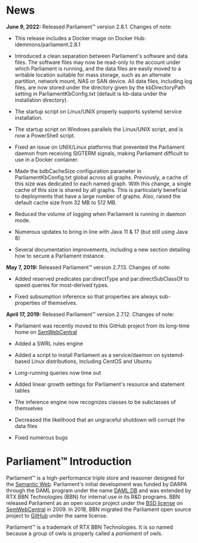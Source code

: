 # News

**June 9, 2022:**  Released Parliament™ version 2.8.1.  Changes of note:

- This release includes a Docker image on Docker Hub: idemmons/parliament:2.8.1

- Introduced a clean separation between Parliament's software and data files.
  The software files may now be read-only to the account under which Parliament
  is running, and the data files are easily moved to a writable location
  suitable for mass storage, such as an alternate partition, network mount,
  NAS or SAN device.  All data files, including log files, are now stored under
  the directory given by the kbDirectoryPath setting in ParliamentKbConfig.txt
  (default is kb-data under the installation directory).

- The startup script on Linux/UNIX properly supports systemd service installation.

- The startup script on Windows parallels the Linux/UNIX script, and is now a
  PowerShell script.

- Fixed an issue on UNIX/Linux platforms that prevented the Parliament daemon
  from receiving SIGTERM signals, making Parliament difficult to use in a
  Docker container.

- Made the bdbCacheSize configuration parameter in ParliamentKbConfig.txt
  global across all graphs. Previously, a cache of this size was dedicated to
  each named graph. With this change, a single cache of this size is shared by
  all graphs. This is particularly beneficial to deployments that have a large
  number of graphs.  Also, raised the default cache size from 32 MB to 512 MB.

- Reduced the volume of logging when Parliament is running in daemon mode.

- Numerous updates to bring in line with Java 11 & 17 (but still using Java 8)

- Several documentation improvements, including a new section detailing how to
  secure a Parliament instance.



**May 7, 2019:**  Released Parliament™ version 2.7.13.  Changes of note:

- Added reserved predicates par:directType and par:directSubClassOf to speed
  queries for most-derived types.

- Fixed subsumption inference so that properties are always sub-properties of
  themselves.



**April 17, 2019:**  Released Parliament™ version 2.7.12.  Changes of note:

- Parliament was recently moved to this GitHub project from its long-time home
  on [SemWebCentral](http://parliament.semwebcentral.org/)

- Added a SWRL rules engine

- Added a script to install Parliament as a service/daemon on systemd-based
  Linux distributions, including CentOS and Ubuntu

- Long-running queries now time out

- Added linear growth settings for Parliament's resource and statement tables

- The inference engine now recognizes classes to be subclasses of themselves

- Decreased the likelihood that an ungraceful shutdown will corrupt the data files

- Fixed numerous bugs



# Parliament™ Introduction

Parliament™ is a high-performance triple store and reasoner designed for the
[Semantic Web](http://www.w3.org/2001/sw/).  Parliament's initial development
was funded by DARPA through the DAML program under the name
[DAML DB](http://www.daml.org/2001/09/damldb/) and was extended by RTX
BBN Technologies (BBN) for internal use in its R&D programs.  BBN released
Parliament as an open source project under the
[BSD license](http://opensource.org/licenses/bsd-license.php) on
[SemWebCentral](http://parliament.semwebcentral.org/) in 2009.  In 2018, BBN
migrated the Parliament open source project to
[GitHub](https://github.com/raytheonbbn/parliament) under the same license.

Parliament™ is a trademark of RTX BBN Technologies.  It is so named
because a group of owls is properly called a _parliament_ of owls.
